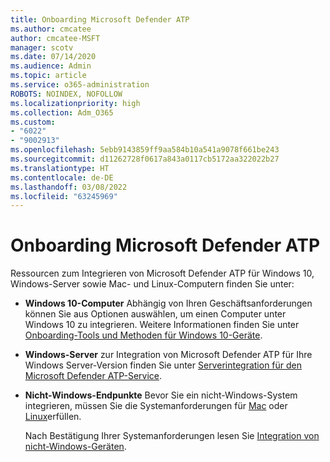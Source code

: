 ```yaml
---
title: Onboarding Microsoft Defender ATP
ms.author: cmcatee
author: cmcatee-MSFT
manager: scotv
ms.date: 07/14/2020
ms.audience: Admin
ms.topic: article
ms.service: o365-administration
ROBOTS: NOINDEX, NOFOLLOW
ms.localizationpriority: high
ms.collection: Adm_O365
ms.custom:
- "6022"
- "9002913"
ms.openlocfilehash: 5ebb9143859ff9aa584b10a541a9078f661be243
ms.sourcegitcommit: d11262728f0617a843a0117cb5172aa322022b27
ms.translationtype: HT
ms.contentlocale: de-DE
ms.lasthandoff: 03/08/2022
ms.locfileid: "63245969"
---
```

# <a name="onboarding-microsoft-defender-atp"></a>Onboarding Microsoft Defender ATP

Ressourcen zum Integrieren von Microsoft Defender ATP für Windows 10, Windows-Server sowie Mac- und Linux-Computern finden Sie unter: 

- **Windows 10-Computer** Abhängig von Ihren Geschäftsanforderungen können Sie aus Optionen auswählen, um einen Computer unter Windows 10 zu integrieren. Weitere Informationen finden Sie unter [Onboarding-Tools und Methoden für Windows 10-Geräte](https://docs.microsoft.com/windows/security/threat-protection/microsoft-defender-atp/configure-endpoints). 

- **Windows-Server** zur Integration von Microsoft Defender ATP für Ihre Windows Server-Version finden Sie unter [Serverintegration für den Microsoft Defender ATP-Service](https://docs.microsoft.com/windows/security/threat-protection/microsoft-defender-atp/configure-server-endpoints).

- **Nicht-Windows-Endpunkte** Bevor Sie ein nicht-Windows-System integrieren, müssen Sie die Systemanforderungen für [Mac](https://docs.microsoft.com/windows/security/threat-protection/microsoft-defender-atp/microsoft-defender-atp-mac#system-requirements) oder [Linux](https://docs.microsoft.com/windows/security/threat-protection/microsoft-defender-atp/microsoft-defender-atp-linux#system-requirements)erfüllen.

    Nach Bestätigung Ihrer Systemanforderungen lesen Sie [Integration von nicht-Windows-Geräten](https://docs.microsoft.com/windows/security/threat-protection/microsoft-defender-atp/configure-endpoints-non-windows#onboarding-non-windows-machines).